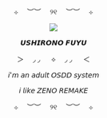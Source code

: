 <p align="center">
⊹　 ︶︶　 ୨୧　 ︶︶　 ⊹
</p>
<p align="center">
<img src=https://files.catbox.moe/w4fq9r.jpg>
</p>
<p align="center">
𝙐𝙎𝙃𝙄𝙍𝙊𝙉𝙊 𝙁𝙐𝙔𝙐
</p>
<p align="center">
＞　 ◞ ◞ 　 ⟡　 ◞ ◞ 　 ＜
</p>
<p align="center">
𝘪'𝘮 𝘢𝘯 𝘢𝘥𝘶𝘭𝘵 𝘖𝘚𝘋𝘋 𝘴𝘺𝘴𝘵𝘦𝘮
</p>
<p align="center">
𝘪 𝘭𝘪𝘬𝘦 𝘡𝘌𝘕𝘖 𝘙𝘌𝘔𝘈𝘒𝘌
</p>
<p align="center">
⊹　 ︶︶　 ୨୧　 ︶︶　 ⊹
</p>
